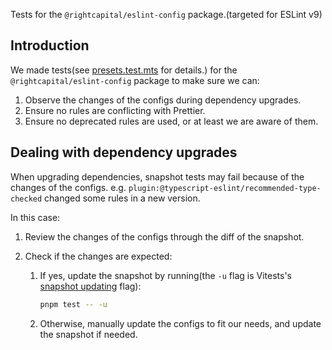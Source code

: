 Tests for the `@rightcapital/eslint-config` package.(targeted for ESLint v9)

## Introduction

We made tests(see [presets.test.mts][] for details.) for the `@rightcapital/eslint-config` package to make sure we can:

1. Observe the changes of the configs during dependency upgrades.
2. Ensure no rules are conflicting with Prettier.
3. Ensure no deprecated rules are used, or at least we are aware of them.

[presets.test.mts]: ./presets.test.mts

## Dealing with dependency upgrades

When upgrading dependencies, snapshot tests may fail because of the changes of the configs. e.g. `plugin:@typescript-eslint/recommended-type-checked` changed some rules in a new version.

In this case:

1.  Review the changes of the configs through the diff of the snapshot.

2.  Check if the changes are expected:
    1. If yes, update the snapshot by running(the `-u` flag is Vitests's [snapshot updating](https://vitest.dev/guide/snapshot.html#updating-snapshots) flag):

       ```sh
       pnpm test -- -u
       ```

    2. Otherwise, manually update the configs to fit our needs, and update the snapshot if needed.
